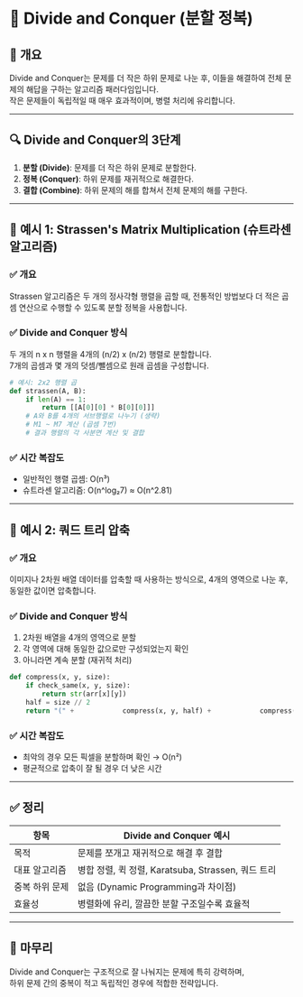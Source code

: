 # 🧠 Divide and Conquer (분할 정복)

## 📘 개요

Divide and Conquer는 문제를 더 작은 하위 문제로 나눈 후, 이들을 해결하여 전체 문제의 해답을 구하는 알고리즘 패러다임입니다.  
작은 문제들이 독립적일 때 매우 효과적이며, 병렬 처리에 유리합니다.

---

## 🔍 Divide and Conquer의 3단계

1. **분할 (Divide)**: 문제를 더 작은 하위 문제로 분할한다.
2. **정복 (Conquer)**: 하위 문제를 재귀적으로 해결한다.
3. **결합 (Combine)**: 하위 문제의 해를 합쳐서 전체 문제의 해를 구한다.

---

## 🧩 예시 1: Strassen's Matrix Multiplication (슈트라센 알고리즘)

### ✅ 개요

Strassen 알고리즘은 두 개의 정사각형 행렬을 곱할 때, 전통적인 방법보다 더 적은 곱셈 연산으로 수행할 수 있도록 분할 정복을 사용합니다.

### ✅ Divide and Conquer 방식

두 개의 n x n 행렬을 4개의 (n/2) x (n/2) 행렬로 분할합니다.  
7개의 곱셈과 몇 개의 덧셈/뺄셈으로 원래 곱셈을 구성합니다.

```python
# 예시: 2x2 행렬 곱
def strassen(A, B):
    if len(A) == 1:
        return [[A[0][0] * B[0][0]]]
    # A와 B를 4개의 서브행렬로 나누기 (생략)
    # M1 ~ M7 계산 (곱셈 7번)
    # 결과 행렬의 각 사분면 계산 및 결합
```

### ✅ 시간 복잡도

- 일반적인 행렬 곱셈: O(n³)
- 슈트라센 알고리즘: O(n^log₂7) ≈ O(n^2.81)

---

## 🧩 예시 2: 쿼드 트리 압축

### ✅ 개요

이미지나 2차원 배열 데이터를 압축할 때 사용하는 방식으로, 4개의 영역으로 나눈 후, 동일한 값이면 압축합니다.

### ✅ Divide and Conquer 방식

1. 2차원 배열을 4개의 영역으로 분할
2. 각 영역에 대해 동일한 값으로만 구성되었는지 확인
3. 아니라면 계속 분할 (재귀적 처리)

```python
def compress(x, y, size):
    if check_same(x, y, size):
        return str(arr[x][y])
    half = size // 2
    return "(" +            compress(x, y, half) +            compress(x, y + half, half) +            compress(x + half, y, half) +            compress(x + half, y + half, half) + ")"
```

### ✅ 시간 복잡도

- 최악의 경우 모든 픽셀을 분할하며 확인 → O(n²)
- 평균적으로 압축이 잘 될 경우 더 낮은 시간

---

## ✅ 정리

| 항목             | Divide and Conquer 예시                         |
|------------------|--------------------------------------------------|
| 목적             | 문제를 쪼개고 재귀적으로 해결 후 결합           |
| 대표 알고리즘     | 병합 정렬, 퀵 정렬, Karatsuba, Strassen, 쿼드 트리 |
| 중복 하위 문제   | 없음 (Dynamic Programming과 차이점)             |
| 효율성           | 병렬화에 유리, 깔끔한 분할 구조일수록 효율적    |

---

## 📌 마무리

Divide and Conquer는 구조적으로 잘 나눠지는 문제에 특히 강력하며,  
하위 문제 간의 중복이 적고 독립적인 경우에 적합한 전략입니다.